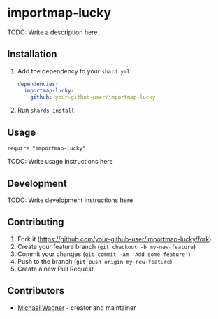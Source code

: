 # importmap-lucky

TODO: Write a description here

## Installation

1. Add the dependency to your `shard.yml`:

   ```yaml
   dependencies:
     importmap-lucky:
       github: your-github-user/importmap-lucky
   ```

2. Run `shards install`

## Usage

```crystal
require "importmap-lucky"
```

TODO: Write usage instructions here

## Development

TODO: Write development instructions here

## Contributing

1. Fork it (<https://github.com/your-github-user/importmap-lucky/fork>)
2. Create your feature branch (`git checkout -b my-new-feature`)
3. Commit your changes (`git commit -am 'Add some feature'`)
4. Push to the branch (`git push origin my-new-feature`)
5. Create a new Pull Request

## Contributors

- [Michael Wagner](https://github.com/your-github-user) - creator and maintainer
